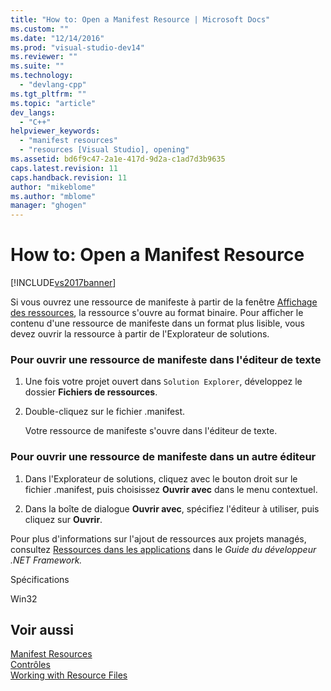 ```yaml
---
title: "How to: Open a Manifest Resource | Microsoft Docs"
ms.custom: ""
ms.date: "12/14/2016"
ms.prod: "visual-studio-dev14"
ms.reviewer: ""
ms.suite: ""
ms.technology: 
  - "devlang-cpp"
ms.tgt_pltfrm: ""
ms.topic: "article"
dev_langs: 
  - "C++"
helpviewer_keywords: 
  - "manifest resources"
  - "resources [Visual Studio], opening"
ms.assetid: bd6f9c47-2a1e-417d-9d2a-c1ad7d3b9635
caps.latest.revision: 11
caps.handback.revision: 11
author: "mikeblome"
ms.author: "mblome"
manager: "ghogen"
---
```

# How to: Open a Manifest Resource
[!INCLUDE[vs2017banner](../assembler/inline/includes/vs2017banner.md)]

Si vous ouvrez une ressource de manifeste à partir de la fenêtre [Affichage des ressources](../windows/resource-view-window.md), la ressource s'ouvre au format binaire. Pour afficher le contenu d'une ressource de manifeste dans un format plus lisible, vous devez ouvrir la ressource à partir de l'Explorateur de solutions.  
  
### Pour ouvrir une ressource de manifeste dans l'éditeur de texte  
  
1.  Une fois votre projet ouvert dans `Solution Explorer`, développez le dossier **Fichiers de ressources**.  
  
2.  Double\-cliquez sur le fichier .manifest.  
  
     Votre ressource de manifeste s'ouvre dans l'éditeur de texte.  
  
### Pour ouvrir une ressource de manifeste dans un autre éditeur  
  
1.  Dans l'Explorateur de solutions, cliquez avec le bouton droit sur le fichier .manifest, puis choisissez **Ouvrir avec** dans le menu contextuel.  
  
2.  Dans la boîte de dialogue **Ouvrir avec**, spécifiez l'éditeur à utiliser, puis cliquez sur **Ouvrir**.  
  
 Pour plus d'informations sur l'ajout de ressources aux projets managés, consultez [Ressources dans les applications](../Topic/Resources%20in%20Desktop%20Apps.md) dans le *Guide du développeur .NET Framework.*  
  
 Spécifications  
  
 Win32  
  
## Voir aussi  
 [Manifest Resources](../windows/manifest-resources.md)   
 [Contrôles](../mfc/controls-mfc.md)   
 [Working with Resource Files](../mfc/working-with-resource-files.md)